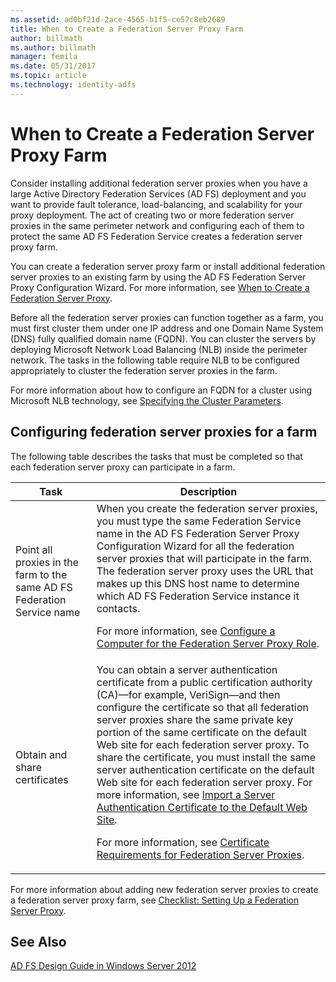```yaml
---
ms.assetid: ad0bf21d-2ace-4565-b1f5-ce57c8eb2689
title: When to Create a Federation Server Proxy Farm
author: billmath
ms.author: billmath
manager: femila
ms.date: 05/31/2017
ms.topic: article
ms.technology: identity-adfs
---
```


# When to Create a Federation Server Proxy Farm

Consider installing additional federation server proxies when you have a large Active Directory Federation Services \(AD FS\) deployment and you want to provide fault tolerance, load\-balancing, and scalability for your proxy deployment. The act of creating two or more federation server proxies in the same perimeter network and configuring each of them to protect the same AD FS Federation Service creates a federation server proxy farm.

You can create a federation server proxy farm or install additional federation server proxies to an existing farm by using the AD FS Federation Server Proxy Configuration Wizard. For more information, see [When to Create a Federation Server Proxy](When-to-Create-a-Federation-Server-Proxy.md).

Before all the federation server proxies can function together as a farm, you must first cluster them under one IP address and one Domain Name System \(DNS\) fully qualified domain name \(FQDN\). You can cluster the servers by deploying Microsoft Network Load Balancing \(NLB\) inside the perimeter network. The tasks in the following table require NLB to be configured appropriately to cluster the federation server proxies in the farm.

For more information about how to configure an FQDN for a cluster using Microsoft NLB technology, see [Specifying the Cluster Parameters](https://go.microsoft.com/fwlink/?linkid=74651).

## Configuring federation server proxies for a farm
The following table describes the tasks that must be completed so that each federation server proxy can participate in a farm.

|Task|Description|
|--------|---------------|
|Point all proxies in the farm to the same AD FS Federation Service name|When you create the federation server proxies, you must type the same Federation Service name in the AD FS Federation Server Proxy Configuration Wizard for all the federation server proxies that will participate in the farm. The federation server proxy uses the URL that makes up this DNS host name to determine which AD FS Federation Service instance it contacts.<p>For more information, see [Configure a Computer for the Federation Server Proxy Role](../../ad-fs/deployment/Configure-a-Computer-for-the-Federation-Server-Proxy-Role.md).|
|Obtain and share certificates|You can obtain a server authentication certificate from a public certification authority \(CA\)—for example, VeriSign—and then configure the certificate so that all federation server proxies share the same private key portion of the same certificate on the default Web site for each federation server proxy. To share the certificate, you must install the same server authentication certificate on the default Web site for each federation server proxy. For more information, see [Import a Server Authentication Certificate to the Default Web Site](../../ad-fs/deployment/Import-a-Server-Authentication-Certificate-to-the-Default-Web-Site.md).<p>For more information, see [Certificate Requirements for Federation Server Proxies](Certificate-Requirements-for-Federation-Server-Proxies.md).|

For more information about adding new federation server proxies to create a federation server proxy farm, see [Checklist: Setting Up a Federation Server Proxy](../../ad-fs/deployment/Checklist--Setting-Up-a-Federation-Server-Proxy.md).

## See Also
[AD FS Design Guide in Windows Server 2012](AD-FS-Design-Guide-in-Windows-Server-2012.md)
